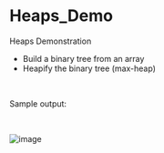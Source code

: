 # Heaps_Demo
Heaps Demonstration
- Build a binary tree from an array
- Heapify the binary tree (max-heap)

<br>

Sample output:

<br>

![image](https://user-images.githubusercontent.com/26050634/204443582-7a7fd318-9c9f-4fd9-ad76-aa7effaba090.png)
